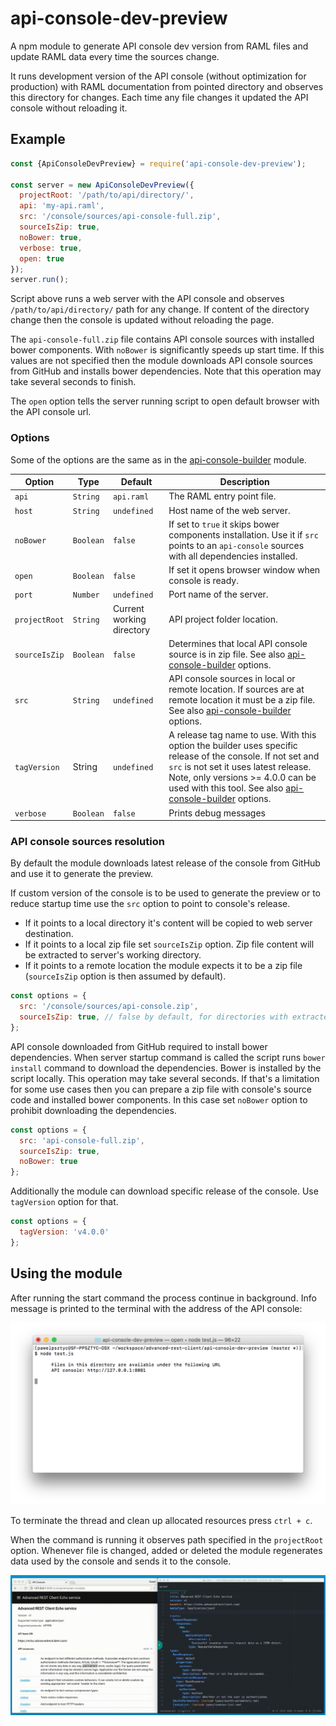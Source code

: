 # api-console-dev-preview

A npm module to generate API console dev version from RAML files and update RAML data every time the sources change.

It runs development version of the API console (without optimization for production)
with RAML documentation from pointed directory and observes this directory for changes.
Each time any file changes it updated the API console without reloading it.

## Example

```javascript
const {ApiConsoleDevPreview} = require('api-console-dev-preview');

const server = new ApiConsoleDevPreview({
  projectRoot: '/path/to/api/directory/',
  api: 'my-api.raml',
  src: '/console/sources/api-console-full.zip',
  sourceIsZip: true,
  noBower: true,
  verbose: true,
  open: true
});
server.run();
```

Script above runs a web server with the API console and observes `/path/to/api/directory/`
path for any change. If content of the directory change then the console
is updated without reloading the page.

The `api-console-full.zip` file contains API console sources with installed
bower components. With `noBower` is significantly speeds up start time.
If this values are not specified then the module downloads API console sources
from GitHub and installs bower dependencies. Note that this operation may take
several seconds to finish.

The `open` option tells the server running script to open default browser with
the API console url.

### Options

Some of the options are the same as in the [api-console-builder][1] module.

| Option | Type | Default | Description |
| ---- | ---- | ---- | ---- |
| `api` | `String` | `api.raml` | The RAML entry point file. |
| `host` | `String` | `undefined` | Host name of the web server. |
| `noBower` | `Boolean` | `false` | If set to `true` it skips bower components installation. Use it if `src` points to an `api-console` sources with all dependencies installed. |
| `open` | `Boolean` | `false` | If set it opens browser window when console is ready. |
| `port` | `Number` | `undefined` | Port name of the server. |
| `projectRoot` | `String` | Current working directory | API project folder location. |
| `sourceIsZip` | `Boolean` | `false` | Determines that local API console source is in zip file. See also [api-console-builder][1] options. |
| `src` | `String` | `undefined` | API console sources in local or remote location. If sources are at remote location it must be a zip file. See also [api-console-builder][1] options. |
| `tagVersion` | String | `undefined` | A release tag name to use. With this option the builder uses specific release of the console. If not set and `src` is not set it uses latest release. Note, only versions >= 4.0.0 can be used with this tool. See also [api-console-builder][1] options. |
| `verbose` | `Boolean` | `false` | Prints debug messages |

### API console sources resolution

By default the module downloads latest release of the console from GitHub and use
it to generate the preview.

If custom version of the console is to be used to generate the preview or to reduce startup time
use the `src` option to point to console's release.

-   If it points to a local directory it's content will be copied to web server destination.
-   If it points to a local zip file set `sourceIsZip` option. Zip file content will be
extracted to server's working directory.
-   If it points to a remote location the module expects it to be a zip file (`sourceIsZip`
option is then assumed by default).

```javascript
const options = {
  src: '/console/sources/api-console.zip',
  sourceIsZip: true, // false by default, for directories with extracted console
};
```

API console downloaded from GitHub required to install bower dependencies. When
server startup command is called the script runs `bower install` command to
download the dependencies. Bower is installed by the script locally.
This operation may take several seconds. If that's a limitation for some use
cases then you can prepare a zip file with console's source code and installed
bower components. In this case set `noBower` option to prohibit downloading
the dependencies.

```javascript
const options = {
  src: 'api-console-full.zip',
  sourceIsZip: true,
  noBower: true
};
```

Additionally the module can download specific release of the console.  Use `tagVersion`
option for that.

```javascript
const options = {
  tagVersion: 'v4.0.0'
};
```

## Using the module

After running the start command the process continue in background. Info message
is printed to the terminal with the address of the API console:

![Bash terminal](docs/terminal-running.png "Terminal when running the command")

To terminate the thread and clean up allocated resources press `ctrl + c`.

When the command is running it observes path specified in the `projectRoot` option.
Whenever file is changed, added or deleted the module regenerates data used by
the console and sends it to the console.

![Bash terminal](docs/usage.gif "Terminal when running the command")

[1]: https://github.com/mulesoft-labs/api-console-builder#options
